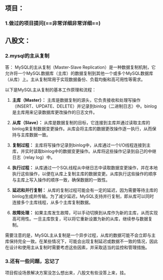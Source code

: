 ## 项目：
### 1.做过的项目提问(==非常详细非常详细==)

## 八股文：
### 2.mysql的主从复制
答：
MySQL的主从复制（Master-Slave Replication）是一种数据复制机制，它允许将一个MySQL数据库（主库）的数据复制到其他一个或多个MySQL数据库（从库）上。主从复制常用于实现数据备份、负载均衡和高可用性等需求。

以下是MySQL主从复制的基本工作原理和流程：

1. **主库（Master）：** 主库是数据复制的源头，它负责接收和处理写操作（INSERT、UPDATE、DELETE）并记录到binlog（二进制日志）中。binlog是主库用来记录数据库更改操作的日志文件。

2. **从库（Slave）：** 从库是数据复制的目标，它连接到主库并通过读取主库的binlog来复制数据变更操作。从库会将主库的数据更改操作逐一执行，从而保持与主库数据一致。

3. **复制过程：** 主库将写操作记录到binlog中，从库通过一个I/O线程连接到主库，并实时读取binlog中的数据变更操作。从库将这些操作记录到自己的中继日志（relay log）中。

4. **执行过程：** 从库通过一个SQL线程从中继日志中读取数据变更操作，并在本地执行这些操作，以便在从库上复制主库的数据变更。从库执行这些操作的顺序与主库上写入操作的顺序一致，确保数据的一致性。

5. **延迟和并行复制：** 从库的复制过程可能会有一定的延迟，因为需要等待主库的binlog生成并传输。为了减少延迟，MySQL支持并行复制，即从库可以同时连接多个主库线程，从多个主库复制数据。

6. **故障处理：** 如果主库发生故障，可以手动切换到从库作为新的主库，从而实现高可用性。一旦主库恢复，可以将它重新设置为新的从库，继续参与数据复制。

需要注意的是，MySQL主从复制是一个异步过程，从库的数据可能不会立即与主库保持完全一致。在某些情况下，可能会出现复制延迟或数据不一致的情况，因此在设计和使用主从复制时需要考虑这些因素，并采取适当的监控和管理措施。

### 3.还有一些问题，忘记了







项目假设场景解决方案没怎么想出来，八股文有些没答上来，挂。